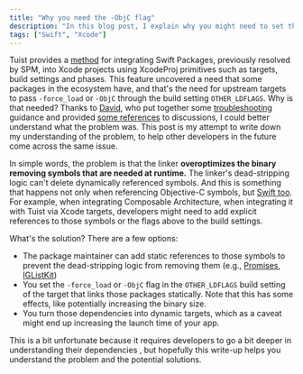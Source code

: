 ```yaml
---
title: "Why you need the -ObjC flag"
description: "In this blog post, I explain why you might need to set the -ObjC flag in the OTHER_LDFLAGS build setting of your Xcode project."
tags: ["Swift", "Xcode"]
---
```


Tuist provides a [method](https://docs.tuist.io/guide/project/dependencies.html#tuist-s-xcodeproj-based-integration) for integrating Swift Packages, previously resolved by SPM, into Xcode projects using XcodeProj primitives such as targets, build settings and phases.
This feature uncovered a need that some packages in the ecosystem have,
and that's the need for upstream targets to pass `-force_load` or `-ObjC` through the build setting `OTHER_LDFLAGS`.
Why is that needed?
Thanks to [David](https://github.com/thedavidharris), who put together some [troubleshooting](https://docs.tuist.io/guide/project/dependencies.html#troubleshooting) guidance and provided [some references](https://github.com/tuist/tuist/issues/6320#issuecomment-2146534862) to discussions, I could better understand what the problem was.
This post is my attempt to write down my understanding of the problem, to help other developers in the future come across the same issue. 


In simple words,
the problem is that the linker **overoptimizes the binary removing symbols that are needed at runtime.**
The linker's dead-stripping logic can't delete dynamically referenced symbols.
And this is something that happens not only when referencing Objective-C symbols, but [Swift too](https://forums.swift.org/t/linker-flag-objc-force-loads-swift-libraries/47466/3).
For example, when integrating Composable Architecture,
when integrating it with Tuist via Xcode targets, developers might need to add explicit references to those symbols or the flags above to the build settings.

What's the solution? There are a few options:

- The package maintainer can add static references to those symbols to prevent the dead-stripping logic from removing them  (e.g., [Promises](https://github.com/google/promises/pull/221), [IGListKit](https://github.com/Instagram/IGListKit/pull/957))
- You set the `-force_load` or `-ObjC` flag in the `OTHER_LDFLAGS` build setting of the target that links those packages statically. Note that this has some effects, like potentially increasing the binary size.
- You turn those dependencies into dynamic targets, which as a caveat might end up increasing the launch time of your app.

This is a bit unfortunate because it requires developers to go a bit deeper in understanding their dependencies
, but hopefully this write-up helps you understand the problem and the potential solutions.
